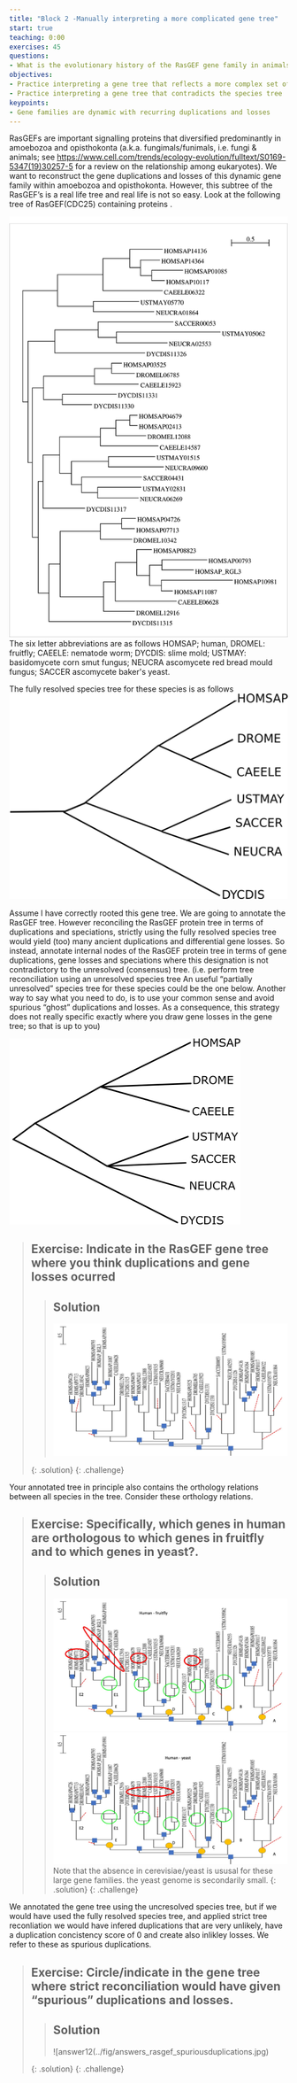 ```yaml
---
title: "Block 2 -Manually interpreting a more complicated gene tree"
start: true
teaching: 0:00
exercises: 45
questions:
- What is the evolutionary history of the RasGEF gene family in animals, fungi and an amoebozoan
objectives:
- Practice interpreting a gene tree that reflects a more complex set of events  
- Practice interpreting a gene tree that contradicts the species tree
keypoints:
- Gene families are dynamic with recurring duplications and losses 
---
```


RasGEFs are important signalling proteins that diversified predominantly in amoebozoa and opisthokonta (a.k.a. fungimals/funimals, i.e.  fungi & animals; see https://www.cell.com/trends/ecology-evolution/fulltext/S0169-5347(19)30257-5 for a review on the relationship among eukaryotes). We want to reconstruct the gene duplications and losses of this dynamic gene family within amoebozoa and opisthokonta. However, this subtree of the RasGEF’s is a real life tree and real life is not so easy. Look at the following tree of RasGEF(CDC25) containing proteins .

![atree1](../fig/RasGEFgenetreeimage.png)
The six letter abbreviations are as follows HOMSAP; human, DROMEL: fruitfly; CAEELE: nematode worm; DYCDIS: slime mold; USTMAY: basidomycete corn smut fungus; NEUCRA ascomycete red bread mould fungus; SACCER ascomycete baker's yeast.

The fully resolved species tree for these species is as follows
![atree2](../fig/speciestree_resolved_image.png)


Assume I have correctly rooted this gene tree. We are going to annotate the RasGEF tree. However reconciling the RasGEF protein tree in terms of duplications and speciations, strictly using the fully resolved species tree would yield (too) many ancient duplications and differential gene losses. So instead, annotate internal nodes of the RasGEF protein tree in terms of gene duplications, gene losses and speciations where this designation is not contradictory to the unresolved (consensus) tree. (i.e. perform tree reconciliation using an unresolved species tree An useful “partially unresolved” species tree for these species could be the one below. Another way to say what you need to do, is to use your common sense and avoid spurious “ghost” duplications and losses. As a consequence, this strategy does not really specific exactly where you draw gene losses in the gene tree; so that is up to you)

![atree3](../fig/speciestree_unresolved_image.png)
> ## Exercise: Indicate in the RasGEF gene tree where you think duplications and gene losses ocurred  
>
>> ## Solution
>> ![answer1](../fig/answers_rasgef_duplosses.jpg)
>> 
> {: .solution}
{: .challenge}



Your annotated tree in principle also contains the orthology relations between all species in the tree. Consider these orthology relations. 
> ## Exercise:  Specifically, which genes in human are orthologous to which genes in fruitfly and to which genes  in yeast?. 
>
>> ## Solution
>> ![answer2](../fig/answers_orth_humanfruitfly.jpg)
>> ![answer3](../fig/answer_orths_humanyeast.jpg)
>> Note that the absence in cerevisiae/yeast is ususal for these large gene families. the yeast genome  is secondarily small.
> {: .solution}
{: .challenge}

We annotated the gene tree using the uncresolved species tree, but if we would have used the fully resolved species tree, and applied strict tree reconliation we would have infered duplications that are very unlikely, have a duplication concistency score of 0 and create also inlikley losses. We refer to these as spurious duplications. 

> ## Exercise:  Circle/indicate in the gene tree where strict reconciliation would have given “spurious” duplications and losses. 
>
>> ## Solution
>> ![answer12(../fig/answers_rasgef_spuriousduplications.jpg)
>> 
> {: .solution}
{: .challenge}

